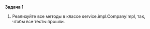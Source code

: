 **Задача 1**

1. Реализуйте все методы в классе service.impl.CompanyImpl, так, чтобы все тесты прошли.